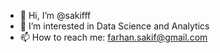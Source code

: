 - 👋 Hi, I’m @sakifff
- 👀 I’m interested in Data Science and Analytics
- 📫 How to reach me: farhan.sakif@gmail.com

<!---
sakifff/sakifff is a ✨ special ✨ repository because its `README.md` (this file) appears on your GitHub profile.
You can click the Preview link to take a look at your changes.
--->
